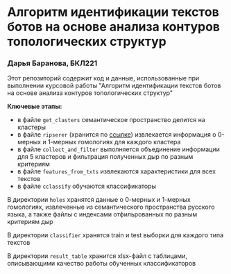 # Алгоритм идентификации текстов ботов на основе анализа контуров топологических структур
### Дарья Баранова, БКЛ221
Этот репозиторий содержит код и данные, использованные при выполнении курсовой работы "Алгоритм идентификации текстов ботов на основе анализа контуров топологических структур"

**Ключевые этапы:**
  - в файле `get_clasters` семантическое пространство делится на кластеры
  - в файле `ripserer` (хранится по [ссылке](https://drive.google.com/file/d/1_DSRQcjlJ3bsmx99Z25eC-ed1loB24yz/view?usp=sharing)) извлекается информация о 0-мерных и 1-мерных гомологиях для каждого кластера
  - в файле `collect_and_filter` выполняется объединение информации для 5 кластеров и фильтрация полученных дыр по разным критериям
  - в файле `features_from_txts` извлекаются характеристики для всех текстов
  - в файле `сclassify` обучаются классификаторы

В директории `holes` хранятся данные о 0-мерных и 1-мерных гомологиях, извлеченные из семантического пространства русского языка, а также файлы с индексами отфильрованных по разным критериям дыр

В директории `classifier` хранятся train и test выборки для каждого типа текстов

В директории `result_table` хранится xlsx-файл с таблицами, описывающими качество работы обученных классификаторов




